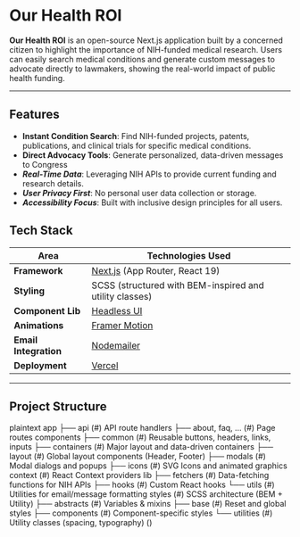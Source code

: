 # Our Health ROI

**Our Health ROI** is an open-source Next.js application built by a concerned citizen to highlight the importance of NIH-funded medical research. Users can easily search medical conditions and generate custom messages to advocate directly to lawmakers, showing the real-world impact of public health funding.

---


## Features

- **Instant Condition Search**: Find NIH-funded projects, patents, publications, and clinical trials for specific medical conditions. 
- **Direct Advocacy Tools**: Generate personalized, data-driven messages to Congress
- ***Real-Time Data***: Leveraging NIH APIs to provide current funding and research details.
- ***User Privacy First***: No personal user data collection or storage.
- ***Accessibility Focus***: Built with inclusive design principles for all users.



## Tech Stack 

| Area               | Technologies Used                                      |
|--------------------|--------------------------------------------------------|
| **Framework**      | [Next.js](https://nextjs.org/) (App Router, React 19)  |
| **Styling**        | SCSS (structured with BEM-inspired and utility classes)|
| **Component Lib**  | [Headless UI](https://headlessui.com/)                 |
| **Animations**     | [Framer Motion](https://www.framer.com/motion/)        |
| **Email Integration**| [Nodemailer](https://nodemailer.com/)                |
| **Deployment**     | [Vercel](https://vercel.com/)                          |

---

## Project Structure
plaintext app ├── api (#) API route handlers ├── about, faq, ... (#) Page routes components ├── common (#) Reusable buttons, headers, links, inputs ├── containers (#) Major layout and data-driven containers ├── layout (#) Global layout components (Header, Footer) ├── modals (#) Modal dialogs and popups ├── icons (#) SVG Icons and animated graphics context (#) React Context providers lib ├── fetchers (#) Data-fetching functions for NIH APIs ├── hooks (#) Custom React hooks └── utils (#) Utilities for email/message formatting styles (#) SCSS architecture (BEM + Utility) ├── abstracts (#) Variables & mixins ├── base (#) Reset and global styles ├── components (#) Component-specific styles └── utilities (#) Utility classes (spacing, typography) ()
